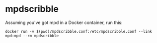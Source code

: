 # mpdscribble

Assuming you've got mpd in a Docker container, run this:

```
docker run -v $(pwd)/mpdscribble.conf:/etc/mpdscribble.conf --link mpd:mpd --rm mpdscribble
```
